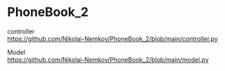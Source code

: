 # PhoneBook_2

controller     
https://github.com/Nikolai-Nemkov/PhoneBook_2/blob/main/controller.py

Model     
https://github.com/Nikolai-Nemkov/PhoneBook_2/blob/main/model.py


